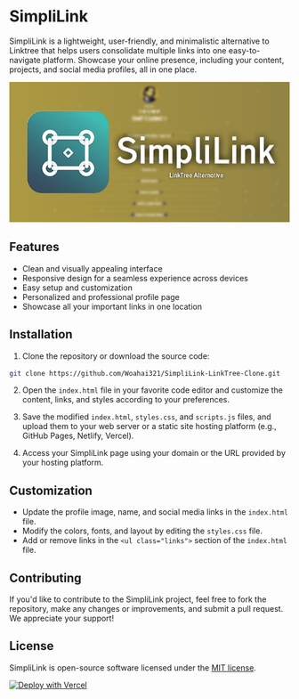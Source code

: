 # SimpliLink

SimpliLink is a lightweight, user-friendly, and minimalistic alternative to Linktree that helps users consolidate multiple links into one easy-to-navigate platform. Showcase your online presence, including your content, projects, and social media profiles, all in one place.

![SimpliLink Preview](./preview.png)

## Features

- Clean and visually appealing interface
- Responsive design for a seamless experience across devices
- Easy setup and customization
- Personalized and professional profile page
- Showcase all your important links in one location

## Installation

1. Clone the repository or download the source code:

```bash
git clone https://github.com/Woahai321/SimpliLink-LinkTree-Clone.git
```

2. Open the `index.html` file in your favorite code editor and customize the content, links, and styles according to your preferences.

3. Save the modified `index.html`, `styles.css`, and `scripts.js` files, and upload them to your web server or a static site hosting platform (e.g., GitHub Pages, Netlify, Vercel).

4. Access your SimpliLink page using your domain or the URL provided by your hosting platform.

## Customization

- Update the profile image, name, and social media links in the `index.html` file.
- Modify the colors, fonts, and layout by editing the `styles.css` file.
- Add or remove links in the `<ul class="links">` section of the `index.html` file.

## Contributing

If you'd like to contribute to the SimpliLink project, feel free to fork the repository, make any changes or improvements, and submit a pull request. We appreciate your support!

## License

SimpliLink is open-source software licensed under the [MIT license](LICENSE).

[![Deploy with Vercel](https://vercel.com/button)](https://vercel.com/import/git?s=https://github.com/Woahai321/SimpliLink-LinkTree-Clone)

